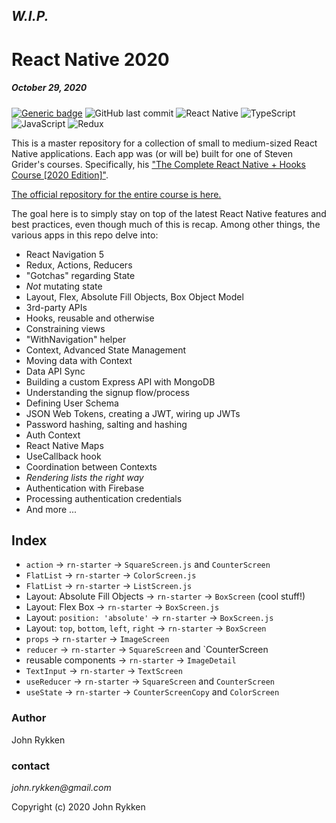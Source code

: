 ## _W.I.P._

# React Native 2020 
##### October 29, 2020 

[![Generic badge](https://img.shields.io/badge/license-MIT-green.svg?style=plastic&labelColor=36566F)](https://shields.io/)
![GitHub last commit](https://img.shields.io/github/last-commit/GreanBeetle/react-native-2020?style=plastic&labelColor=36566F)
![React Native](https://img.shields.io/static/v1?message=React-Native&color=61dafb&style=plastic&logo=react&label=&labelColor=36566F)
![TypeScript](https://img.shields.io/static/v1?message=TypeScript&color=007acc&style=plastic&logo=typescript&label=&labelColor=36566F&logoColor=007acc)
![JavaScript](https://img.shields.io/static/v1?message=JavaScript&color=F7DF1E&style=plastic&logo=javascript&label=&labelColor=36566F&logoColor=F7DF1E)
![Redux](https://img.shields.io/static/v1?message=Redux&color=764ABC&style=plastic&logo=redux&label=&labelColor=36566F&logoColor=764ABC)

This is a master repository for a collection of small to medium-sized React Native applications. Each app was (or will be) built for one of Steven Grider's courses. Specifically, his ["The Complete React Native + Hooks Course [2020 Edition]"](https://www.udemy.com/course/the-complete-react-native-and-redux-course/). 

[The official repository for the entire course is here.](https://github.com/StephenGrider/rn-casts)

The goal here is to simply stay on top of the latest React Native features and best practices, even though much of this is recap. Among other things, the various apps in this repo delve into:   
 
* React Navigation 5
* Redux, Actions, Reducers
* "Gotchas" regarding State 
* _Not_ mutating state 
* Layout, Flex, Absolute Fill Objects, Box Object Model 
* 3rd-party APIs
* Hooks, reusable and otherwise
* Constraining views 
* "WithNavigation" helper
* Context, Advanced State Management
* Moving data with Context 
* Data API Sync
* Building a custom Express API with MongoDB 
* Understanding the signup flow/process
* Defining User Schema
* JSON Web Tokens, creating a JWT, wiring up JWTs
* Password hashing, salting and hashing
* Auth Context
* React Native Maps 
* UseCallback hook
* Coordination between Contexts
* _Rendering lists the right way_
* Authentication with Firebase
* Processing authentication credentials
* And more ... 

## Index

* `action` -> `rn-starter` -> `SquareScreen.js` and `CounterScreen`
* `FlatList` -> `rn-starter` -> `ColorScreen.js`
* `FlatList` -> `rn-starter` -> `ListScreen.js`
* Layout: Absolute Fill Objects -> `rn-starter` -> `BoxScreen` (cool stuff!) 
* Layout: Flex Box -> `rn-starter` -> `BoxScreen.js`
* Layout: `position: 'absolute'` -> `rn-starter` -> `BoxScreen.js` 
* Layout: `top`, `bottom`, `left`, `right` -> `rn-starter` -> `BoxScreen`
* `props` -> `rn-starter` -> `ImageScreen`  
* `reducer` -> `rn-starter` -> `SquareScreen` and `CounterScreen
* reusable components -> `rn-starter` -> `ImageDetail`
* `TextInput` -> `rn-starter` -> `TextScreen` 
* `useReducer` -> `rn-starter` -> `SquareScreen` and `CounterScreen`
* `useState` -> `rn-starter` -> `CounterScreenCopy` and `ColorScreen`

### Author

John Rykken

### contact

_john.rykken@gmail.com_

Copyright (c) 2020 John Rykken
